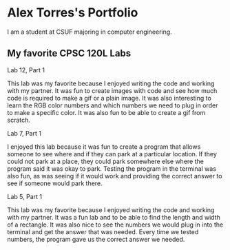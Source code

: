 
# Alex Torres's Portfolio

I am a student at CSUF majoring in computer engineering.

## My favorite CPSC 120L Labs

Lab 12, Part 1

This lab was my favorite because I enjoyed writing the code and working with my partner. 
It was fun to create images with code and see how much code is required to make a gif or a plain image. 
It was also interesting to learn the RGB color numbers and which numbers we need to plug in order to make a specific color. 
It was also fun to be able to create a gif from scratch.

Lab 7, Part 1

I enjoyed this lab because it was fun to create a program that allows someone to see where and if they can park at a particular location. 
If they could not park at a place, they could park somewhere else where the program said it was okay to park. 
Testing the program in the terminal was also fun, as was seeing if it would work and providing the correct answer to see if someone would park there.

Lab 5, Part 1

This lab was my favorite because I enjoyed writing the code and working with my partner. 
It was a fun lab and to be able to find the length and width of a rectangle. 
It was also nice to see the numbers we would plug in into the terminal and get the answer that was needed. 
Every time we tested numbers, the program gave us the correct answer we needed.
